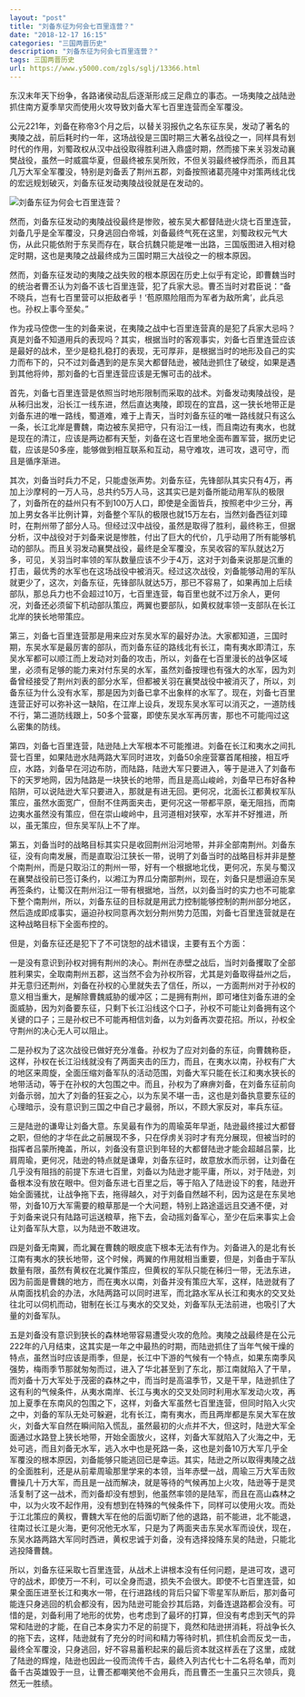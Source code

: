 ```yaml
---
layout: "post"
title: "刘备东征为何会七百里连营？"
date: "2018-12-17 16:15"
categories: "三国两晋历史"
description: "刘备东征为何会七百里连营？"
tags: 三国两晋历史
url: https://www.y5000.com/zgls/sglj/13366.html
---
```






东汉末年天下纷争，各路诸侯动乱后逐渐形成三足鼎立的事态。一场夷陵之战陆逊抓住南方夏季旱灾而使用火攻导致刘备大军七百里连营而全军覆没。

公元221年，刘备在称帝3个月之后，以替关羽报仇之名东征东吴，发动了著名的夷陵之战，前后耗时约一年，这场战役是三国时期三大著名战役之一，同样具有划时代的作用，刘蜀政权从汉中战役取得胜利进入鼎盛时期，然而接下来关羽发动襄樊战役，虽然一时威震华夏，但最终被东吴所败，不但关羽最终被俘而杀，而且其几万大军全军覆没，特别是刘备丢了荆州五郡，刘备按照诸葛亮隆中对策两线北伐的宏远规划破灭，刘备东征发动夷陵战役就是在发动的。

![刘备东征为何会七百里连营？](/uploads/allimg/170214/6-1F214091634548.JPG)

然而，刘备东征发动的夷陵战役最终是惨败，被东吴大都督陆逊火烧七百里连营，刘备几乎是全军覆没，只身逃回白帝城，刘备最终气死在这里，刘蜀政权元气大伤，从此只能依附于东吴而存在，联合抗魏只能是唯一出路，三国版图进入相对稳定时期，这也是夷陵之战最终成为三国时期三大战役之一的根本原因。

然而，刘备东征发动的夷陵之战失败的根本原因在历史上似乎有定论，即曹魏当时的统治者曹丕认为刘备不该七百里连营，犯了兵家大忌。曹丕当时对君臣说：“备不晓兵，岂有七百里营可以拒敌者乎！‘苞原隰险阻而为军者为敌所禽’，此兵忌也。孙权上事今至矣。”

作为戎马倥偬一生的刘备来说，在夷陵之战中七百里连营真的是犯了兵家大忌吗？真是刘备不知道用兵的表现吗？其实，根据当时的客观事实，刘备七百里连营应该是最好的战术，至少是稳扎稳打的表现，无可厚非，是根据当时的地形及自己的实力而布下的，只不过刘备遇到的是东吴大都督陆逊，被陆逊抓住了破绽，如果是遇到其他将帅，那刘备的七百里连营应该是无懈可击的战术。

首先，刘备七百里连营是依照当时地形限制而采取的战术。刘备发动夷陵战役，是从秭归出发，沿长江一线东进，然后直达夷陵，即现在的宜昌，这一狭长地带正是刘备东进的唯一路线，蜀道难，难于上青天，当时刘备东征的唯一路线就只有这么一条，长江北岸是曹魏，南边被东吴把守，只有沿江一线，而且南边有夷水，也就是现在的清江，应该是两边都有天堑，刘备在这七百里地全面布置军营，据历史记载，应该是50多座，能够做到相互联系和互动，易守难攻，进可攻，退可守，而且是循序渐进。

其次，刘备当时兵力不足，只能虚张声势。刘备东征，先锋部队其实只有4万，再加上沙摩柯的一万人马，总共约5万人马，这其实已是刘备所能动用军队的极限了，刘备所在的益州只有不到100万人口，即使是全面皆兵，按照老中少三分，再加上男女各半比例计算，刘备整个军队的极限也就15万左右，当然刘备西征刘璋时，在荆州带了部分人马。但经过汉中战役，虽然是取得了胜利，最终称王，但据分析，汉中战役对于刘备来说是惨胜，付出了巨大的代价，几乎动用了所有能够机动的部队。而且关羽发动襄樊战役，最终是全军覆没，东吴收容的军队就达2万多，可见，关羽当时率领的军队数量应该不少于4万，这对于刘备来说那是沉重的打击，最优秀的水军也在这场战役中被消灭。经过这次战役，刘备能够动用的军队就更少了，这次，刘备东征，先锋部队就达5万，那已不容易了，如果再加上后续部队，那总兵力也不会超过10万，七百里连营，每百里也就不过万余人，更何况，刘备还必须留下机动部队策应，两翼也要部队，如黄权就率领一支部队在长江北岸的狭长地带策应。

第三，刘备七百里连营那是用来应对东吴水军的最好办法。大家都知道，三国时期，东吴水军是最厉害的部队，而刘备东征的路线北有长江，南有夷水即清江，东吴水军都可以顺江而上发动对刘备的攻击，所以，刘备在七百里漫长的战争区域里，必须有足够的能力来对付东吴的水军，虽然刘备按理也有强大的水军，因为刘备曾经接受了荆州刘表的部分水军，但都被关羽在襄樊战役中被消灭了，所以，刘备东征为什么没有水军，那是因为刘备已拿不出象样的水军了。现在，刘备七百里连营正好可以弥补这一缺陷，在江岸上设兵，发现东吴水军可以消灭之，一道防线不行，第二道防线跟上，50多个营寨，即使东吴水军再厉害，那也不可能闯过这么密集的防线。

第四，刘备七百里连营，陆逊陆上大军根本不可能推进。刘备在长江和夷水之间扎营七百里，如果陆逊水陆两路大军同时进攻，刘备50余座营寨首尾相接，相互呼应，水路，刘备早在河边布防，而陆路，陆逊大军只要进入，等于是进入了刘备布下的天罗地网，因为陆路是一块狭长的地带，而且是高山峻岭，刘备早已布好各种陷阱，可以说陆逊大军只要进入，那就是有进无回。更何况，北面长江都黄权军队策应，虽然水面宽广，但耐不住两面夹击，更何况这一带都平原，毫无阻挡，而南边夷水虽然没有策应，但在崇山峻岭中，且河道相对狭窄，水军并不好推进，所以，虽无策应，但东吴军队上不了岸。

第五，刘备当时的战略目标其实只是收回荆州沿河地带，并非全部南荆州。刘备东征，没有向南发展，而是直取沿江狭长一带，说明了刘备当时的战略目标并非是整个南荆州，而是只取沿江的荆州一带，好有一个根据地北伐，更何况，东吴与蜀汉在襄樊战役前已签订条约，以湘江为界瓜分南部荆州，现在，刘备只是想逼迫东吴再签条约，让蜀汉在荆州沿江一带有根据地，当然，以刘备当时的实力也不可能拿下整个南荆州，所以，刘备东征的目标就是用武力控制能够控制的荆州部分地区，然后造成即成事实，逼迫孙权同意再次划分荆州势力范围，刘备七百里连营就是在这种战略目标下全面布控的。

但是，刘备东征还是犯下了不可饶恕的战术错误，主要有五个方面：

一是没有意识到孙权对拥有荆州的决心。荆州在赤壁之战后，当时刘备攫取了全部胜利果实，全取南荆州五郡，这当然不会为孙权所容，尤其是刘备取得益州之后，并无意归还荆州，刘备在孙权的心里就失去了信任，所以，一方面荆州对于孙权的意义相当重大，是解除曹魏威胁的缓冲区；二是拥有荆州，即可堵住刘备东进的全面威胁，因为刘备要东征，只剩下长江沿线这个口子，孙权不可能让刘备拥有这个关键的口子；三是孙权已不可能再相信刘备，以为刘备再次耍花招。所以，孙权全守荆州的决心无人可以阻止。

二是孙权为了这次战役已做好充分准备。孙权为了应对刘备的东征，向曹魏称臣，这样，孙权在长江沿线就没有了两面夹击的压力，而且，在夷水以南，孙权有广大的地区来周旋，全面压缩刘备军队的活动范围，刘备大军只能在长江和夷水狭长的地带活动，等于在孙权的大包围之中。而且，孙权为了麻痹刘备，在刘备东征前向刘备示弱，加大了刘备的狂妄之心，以为东吴不堪一击，这也是刘备执意要东征的心理暗示，没有意识到三国之中自己才最弱，所以，不顾大家反对，率兵东征。

三是陆逊的谦卑让刘备大意。东吴最有作为的周瑜英年早逝，陆逊最终接过大都督之职，但他的才华在此之前展现不多，只在俘虏关羽时才有充分展现，但被当时的指挥者吕蒙所掩盖，所以，刘备没有意识到年轻的大都督陆逊才能会超越吕蒙，比肩周瑜，更何况，陆逊的特点就是谦卑，刘备东征时，故意放水而示弱，让刘备在几乎没有阻挡的前提下东进七百里，刘备以为陆逊才能平庸，所以，对于陆逊，刘备根本没有放在眼中。但刘备东进七百里之后，等于陷入了陆逊设下的套，陆逊开始全面骚扰，让战争拖下去，拖得越久，对于刘备自然越不利，因为这是在东吴地带，刘备10万大军需要的粮草那是一个大问题，特别上路途遥远且交通不便，对于刘备来说只有陆路可运送粮草，拖下去，会动摇刘备军心，至少在后来事实上会让刘备军队大意，以为陆逊不敢进攻。

四是刘备无南翼，而北翼在曹魏的眼皮底下根本无法有作为。刘备进入的是北有长江南有夷水的狭长地带，这个时候，两翼的作用就相当重要，但是，刘备由于军队数量有限，虽然有黄权在北翼作策应，但黄权的军队只能在秭归一带，无法东进，因为前面是曹魏的地方，而在夷水以南，刘备并没有策应大军，这样，陆逊就有了从南面找机会的办法，水陆两路可以同时进军，而北路水军从长江和夷水的交叉处往北可以伺机而动，钳制在长江与夷水的交叉处，刘备军队无法前进，也吸引了大量的刘备军队。

五是刘备没有意识到狭长的森林地带容易遭受火攻的危险。夷陵之战最终是在公元222年的八月结束，这其实是一年之中最热的时期，而陆逊抓住了当年气候干燥的特点，虽然当时应该是雨季，但是，长江中下游的气候有一个特点，如果东南季风强势，梅雨季节那就匆匆而过，进入了华北甚至到了东北，那江南就陷入了干旱，而刘备十万大军处于茂密的森林之中，而当时是高温季节，又是干旱，陆逊抓住了这有利的气候条件，从夷水南岸、长江与夷水的交叉处同时利用水军发动火攻，再加上夏季在东南风的包围之下，这样，刘备大军虽然七百里连营，但同时陷入火灾之中，刘备的军队无处可躲避，北有长江，南有夷水，而且两岸都是东吴大军在放火，刘备大军自然在瞬间陷入慌乱，虽然最初的火点并不大，但这时，陆逊大军全面通过水路登上狭长地带，开始全面放火，这样，刘备大军就陷入了火海之中，无处可逃，而且刘备无水军，逃入水中也是死路一条，这也是刘备10万大军几乎全军覆没的根本原因，刘备能够只能逃回已是幸运。其实，陆逊之所以取得夷陵之战的全面胜利，还是从前辈周瑜那里学来的本领，当年赤壁一战，周瑜三万大军击败曹操几十万大军，而且是一战而解决，就是等待的气候再加上火攻，陆逊等于是灵活复制了这一战术，而刘备却没有想到，他虽然率领的是陆军，而且在高山森林之中，以为火攻不起作用，没有想到在特殊的气候条件下，同样可以使用火攻。而处于江北策应的黄权，曹魏大军在他的后面切断了他的退路，前不能进，北不能退，往南过长江是火海，更何况他无水军，只是为了两面夹击东吴水军而设伏，现在，东吴水路两路大军同时西进，黄权忠诚于刘备，没有选择投降东吴的陆逊，只能北逃投降曹魏。

所以，刘备东征采取七百里连营，从战术上讲根本没有任何问题，是进可攻，退可守的战术，即使万一不利，可以全身而退，损失不会很大。即使不七百里连营，如果全面压进至长江和夷水一带，在行进路线的背后只留下零星军队断后，那刘备可能连只身逃回的机会都没有，因为陆逊可能会抄其后路，刘备连退路都会没有。可惜的是，刘备利用了地形的优势，也考虑到了最坏的打算，但没有考虑到天气的异常和陆逊的才能，在自己本身实力不足的前提下，竟然和陆逊拼消耗，将战争长久的拖下去，这样，陆逊就有了充分的时间和精力等待时机，抓住机会而反戈一击，最终全军覆没，只身逃回，好不容易蓄积起来的最后资本就这样丢在了这里，成就了陆逊的辉煌，陆逊也因此一役而流传千古，最终入列古代七十二名将名单，而刘备千古英雄毁于一旦，让曹丕都嘲笑他不会用兵，而且曹丕一生虽只三次领兵，竟然无一胜绩。
